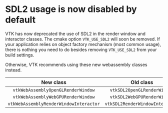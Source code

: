 # SDL2 usage is now disabled by default

VTK has now deprecated the use of SDL2 in the render window and interactor classes. The cmake option `VTK_USE_SDL2` will soon be removed.
If your application relies on object factory mechanism (most common usage), there is nothing you need to do besides removing `VTK_USE_SDL2`
from your build settings.

Otherwise, VTK recommends using these new webassembly classes instead.

|New class| Old class|
| :----------------: | :------: |
| `vtkWebAssemblyOpenGLRenderWindow`|`vtkSDL2OpenGLRenderWindow`|
| `vtkWebAssemblyWebGPURenderWindow`|`vtkSDL2WebGPURenderWindow`|
| `vtkWebAssemblyRenderWindowInteractor`|`vtkSDL2RenderWindowInteractor`|
